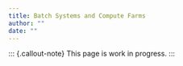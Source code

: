 ```yaml
---
title: Batch Systems and Compute Farms
author: ""
date: ""
---
```


::: {.callout-note}
This page is work in progress.
:::
